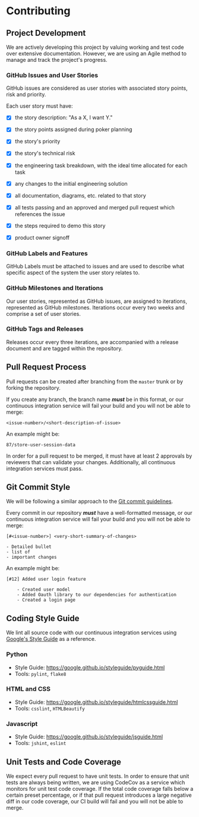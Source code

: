 # Contributing

## Project Development

We are actively developing this project by valuing working and test code over extensive documentation. However, we are using an Agile method to manage and track the project's progress.

### GitHub Issues and User Stories
GitHub issues are considered as user stories with associated story points, risk and priority.

Each user story must have:
- [x] the story description: "As a X, I want Y."
- [x] the story points assigned during poker planning
- [x] the story's priority
- [x] the story's technical risk
- [x] the engineering task breakdown, with the ideal time allocated for each task
- [x] any changes to the initial engineering solution
- [x] all documentation, diagrams, etc. related to that story
- [x] all tests passing and an approved and merged pull request which references the issue
- [x] the steps required to demo this story
- [x] product owner signoff


### GitHub Labels and Features

GitHub Labels must be attached to issues and are used to describe what specific aspect of the system the user story relates to.

### GitHub Milestones and Iterations

Our user stories, represented as GitHub issues, are assigned to iterations, represented as GitHub milestones. Iterations occur every two weeks and comprise a set of user stories.

### GitHub Tags and Releases

Releases occur every three iterations, are accompanied with a release document and are tagged within the repository.

## Pull Request Process

Pull requests can be created after branching from the `master` trunk or by forking the repository.

If you create any branch, the branch name ***must*** be in this format, or our continuous integration service will fail your build and you will not be able to merge:
```
<issue-number>/<short-description-of-issue>
```

An example might be:
```
87/store-user-session-data
```

In order for a pull request to be merged, it must have at least 2 approvals by reviewers that can validate your changes. Additionally, all continuous integration services must pass.

## Git Commit Style

We will be following a similar approach to the [Git commit guidelines](https://git-scm.com/book/en/v2/Distributed-Git-Contributing-to-a-Project#_commit_guidelines).

Every commit in our repository ***must*** have a well-formatted message, or our continuous integration service will fail your build and you will not be able to merge:
```
[#<issue-number>] <very-short-summary-of-changes>

- Detailed bullet
- list of
- important changes
```

An example might be:
```
[#12] Added user login feature

    - Created user model
    - Added Oauth library to our dependencies for authentication
    - Created a login page
```

## Coding Style Guide

We lint all source code with our continuous integration services using [Google's Style Guide](https://google.github.io/styleguide/) as a reference.

### Python
- Style Guide: https://google.github.io/styleguide/pyguide.html
- Tools: `pylint`, `flake8`

### HTML and CSS
- Style Guide: https://google.github.io/styleguide/htmlcssguide.html
- Tools: `csslint`, `HTMLBeautify`

### Javascript
- Style Guide: https://google.github.io/styleguide/jsguide.html
- Tools: `jshint`, `eslint`

## Unit Tests and Code Coverage

We expect every pull request to have unit tests. In order to ensure that unit tests are always being written, we are using CodeCov as a service which monitors for unit test code coverage. If the total code coverage falls below a certain preset percentage, or if that pull request introduces a large negative diff in our code coverage, our CI build will fail and you will not be able to merge.
